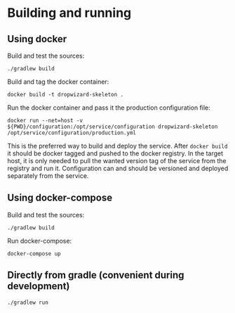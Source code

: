 Building and running
====

Using docker
----

Build and test the sources:

`./gradlew build`

Build and tag the docker container:

`docker build -t dropwizard-skeleton .`

Run the docker container and pass it the production configuration file:

`docker run --net=host -v ${PWD}/configuration:/opt/service/configuration dropwizard-skeleton /opt/service/configuration/production.yml`

This is the preferred way to build and deploy the service. After `docker build` it should be docker tagged and pushed to the docker registry.
In the target host, it is only needed to pull the wanted version tag of the service from the registry and run it. Configuration can and should be versioned and deployed separately from the service.

Using docker-compose
---

Build and test the sources:

`./gradlew build`

Run docker-compose:

`docker-compose up`

Directly from gradle (convenient during development)
---

`./gradlew run`
